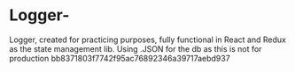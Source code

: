 # Logger-

Logger, created for practicing purposes, fully functional in React and Redux as the state management lib. Using .JSON for the db as this is not for production
bb8371803f7742f95ac76892346a39717aebd937
